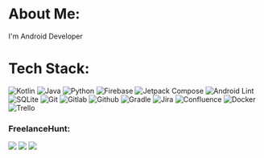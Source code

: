 # About Me:
I'm Android Developer 

# Tech Stack:
![Kotlin](https://img.shields.io/badge/kotlin-%230095D5.svg?style=for-the-badge&logo=kotlin&logoColor=ae28eb) ![Java](https://img.shields.io/badge/java-%23ED8B00.svg?style=for-the-badge&logo=java&logoColor=white) ![Python](https://img.shields.io/badge/python-3670A0?style=for-the-badge&logo=python&logoColor=ffdd54) ![Firebase](https://img.shields.io/badge/firebase-%23039BE5.svg?style=for-the-badge&logo=firebase) ![Jetpack Compose](https://img.shields.io/badge/Jetpack%20Compose-4285f5.svg?style=for-the-badge&logo=jetpackcompose&logoColor=3cdd85) ![Android Lint](https://img.shields.io/badge/Android%20Lint-white.svg?style=for-the-badge&logo=eslint&logoColor=4832df) ![SQLite](https://img.shields.io/badge/sqlite-%2307405e.svg?style=for-the-badge&logo=sqlite&logoColor=white) ![Git](https://img.shields.io/badge/Git-343434.svg?style=for-the-badge&logo=git&logoColor=ed532f) ![Gitlab](https://img.shields.io/badge/Gitlab-171321.svg?style=for-the-badge&logo=gitlab) ![Github](https://img.shields.io/badge/Github-white.svg?style=for-the-badge&logo=github&logoColor=black) ![Gradle](https://img.shields.io/badge/Gradle-02303A.svg?style=for-the-badge&logo=Gradle&logoColor=white) ![Jira](https://img.shields.io/badge/jira-%230A0FFF.svg?style=for-the-badge&logo=jira&logoColor=white) ![Confluence](https://img.shields.io/badge/confluence-%23172BF4.svg?style=for-the-badge&logo=confluence&logoColor=white) ![Docker](https://img.shields.io/badge/docker-%230db7ed.svg?style=for-the-badge&logo=docker&logoColor=white) ![Trello](https://img.shields.io/badge/Trello-%23026AA7.svg?style=for-the-badge&logo=Trello&logoColor=white)

### FreelanceHunt:
![](https://freelancehunt.com/shields/display/id/413225/type/rating?style=for-the-badge&amp;lang=en)
![](https://freelancehunt.com/shields/display/id/413225/type/reviews?style=for-the-badge&amp;lang=en&amp;showName=1)
![](https://freelancehunt.com/shields/display/id/413225/type/mainskillone?style=for-the-badge&amp;lang=en)
